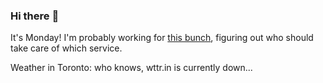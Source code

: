 ### Hi there :wave:

It's Monday! I'm probably working for [this bunch](https://github.com/kohofinancial), figuring out who should take care of which service.

Weather in Toronto: who knows, wttr.in is currently down...
